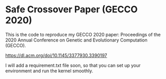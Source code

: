 # Safe Crossover Paper (GECCO 2020)

This is the code to reproduce my GECCO 2020 paper: Proceedings of the 2020 Annual Conference on Genetic and Evolutionary Computation (GECCO).

https://dl.acm.org/doi/10.1145/3377930.3390197

I will add a requirement.txt file soon, so that you can set up your environment and run the kernel smoothly.
